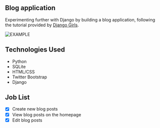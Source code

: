 ## Blog application

Experimenting further with Django by building a blog application, following the tutorial provided by [Django Girls](http://djangogirls.org).

![EXAMPLE](https://github.com/stepholdcorn/blog-application/tree/master/static/images/grab.png)

## Technologies Used

- Python
- SQLite
- HTML/CSS
- Twitter Bootstrap
- Django

## Job List

- [x] Create new blog posts
- [x] View blog posts on the homepage
- [x] Edit blog posts